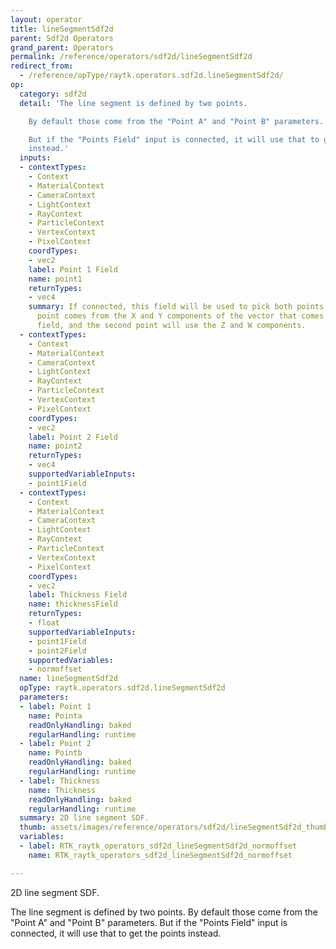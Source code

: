 ```yaml
---
layout: operator
title: lineSegmentSdf2d
parent: Sdf2d Operators
grand_parent: Operators
permalink: /reference/operators/sdf2d/lineSegmentSdf2d
redirect_from:
  - /reference/opType/raytk.operators.sdf2d.lineSegmentSdf2d/
op:
  category: sdf2d
  detail: 'The line segment is defined by two points.

    By default those come from the "Point A" and "Point B" parameters.

    But if the "Points Field" input is connected, it will use that to get the points
    instead.'
  inputs:
  - contextTypes:
    - Context
    - MaterialContext
    - CameraContext
    - LightContext
    - RayContext
    - ParticleContext
    - VertexContext
    - PixelContext
    coordTypes:
    - vec2
    label: Point 1 Field
    name: point1
    returnTypes:
    - vec4
    summary: If connected, this field will be used to pick both points. The first
      point comes from the X and Y components of the vector that comes out of the
      field, and the second point will use the Z and W components.
  - contextTypes:
    - Context
    - MaterialContext
    - CameraContext
    - LightContext
    - RayContext
    - ParticleContext
    - VertexContext
    - PixelContext
    coordTypes:
    - vec2
    label: Point 2 Field
    name: point2
    returnTypes:
    - vec4
    supportedVariableInputs:
    - point1Field
  - contextTypes:
    - Context
    - MaterialContext
    - CameraContext
    - LightContext
    - RayContext
    - ParticleContext
    - VertexContext
    - PixelContext
    coordTypes:
    - vec2
    label: Thickness Field
    name: thicknessField
    returnTypes:
    - float
    supportedVariableInputs:
    - point1Field
    - point2Field
    supportedVariables:
    - normoffset
  name: lineSegmentSdf2d
  opType: raytk.operators.sdf2d.lineSegmentSdf2d
  parameters:
  - label: Point 1
    name: Pointa
    readOnlyHandling: baked
    regularHandling: runtime
  - label: Point 2
    name: Pointb
    readOnlyHandling: baked
    regularHandling: runtime
  - label: Thickness
    name: Thickness
    readOnlyHandling: baked
    regularHandling: runtime
  summary: 2D line segment SDF.
  thumb: assets/images/reference/operators/sdf2d/lineSegmentSdf2d_thumb.png
  variables:
  - label: RTK_raytk_operators_sdf2d_lineSegmentSdf2d_normoffset
    name: RTK_raytk_operators_sdf2d_lineSegmentSdf2d_normoffset

---
```



2D line segment SDF.

The line segment is defined by two points.
By default those come from the "Point A" and "Point B" parameters.
But if the "Points Field" input is connected, it will use that to get the points instead.